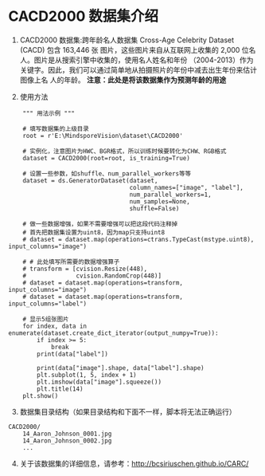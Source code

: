 # CACD2000 数据集介绍

1. CACD2000 数据集:跨年龄名人数据集 Cross-Age Celebrity Dataset (CACD) 包含 163,446 张 图片，这些图片来自从互联网上收集的 2,000
   位名人。图片是从搜索引擎中收集的，使用名人姓名和年份 （2004-2013）作为关键字。因此，我们可以通过简单地从拍摄照片的年份中减去出生年份来估计图像上名 人的年龄。
   **注意：此处是将该数据集作为预测年龄的用途**

3. 使用方法

```
    """ 用法示例 """

    # 填写数据集的上级目录
    root = r'E:\MindsporeVision\dataset\CACD2000'

    # 实例化，注意图片为HWC、BGR格式，所以训练时候要转化为CHW、RGB格式
    dataset = CACD2000(root=root, is_training=True)

    # 设置一些参数，如shuffle、num_parallel_workers等等
    dataset = ds.GeneratorDataset(dataset,
                                  column_names=["image", "label"],
                                  num_parallel_workers=1,
                                  num_samples=None,
                                  shuffle=False)

    # 做一些数据增强，如果不需要增强可以把这段代码注释掉
    # 首先把数据集设置为uint8，因为map只支持uint8
    # dataset = dataset.map(operations=ctrans.TypeCast(mstype.uint8), input_columns="image")

    # # 此处填写所需要的数据增强算子
    # transform = [cvision.Resize(448),
    #              cvision.RandomCrop(448)]
    # dataset = dataset.map(operations=transform, input_columns="image")
    # dataset = dataset.map(operations=transform, input_columns="label")

    # 显示5组张图片
    for index, data in enumerate(dataset.create_dict_iterator(output_numpy=True)):
        if index >= 5:
            break
        print(data["label"])

        print(data["image"].shape, data["label"].shape)
        plt.subplot(1, 5, index + 1)
        plt.imshow(data["image"].squeeze())
        plt.title(14)
    plt.show()
```

3. 数据集目录结构（如果目录结构和下面不一样，脚本将无法正确运行）

```
CACD2000/
    14_Aaron_Johnson_0001.jpg
    14_Aaron_Johnson_0002.jpg
    ...
```

4. 关于该数据集的详细信息，请参考：http://bcsiriuschen.github.io/CARC/




